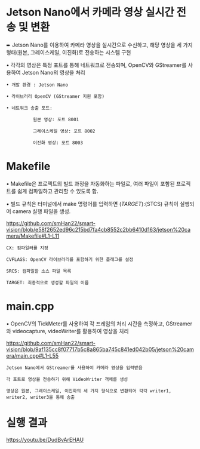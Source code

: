 # Jetson Nano에서 카메라 영상 실시간 전송 및 변환

➨ Jetson Nano를 이용하여 카메라 영상을 실시간으로 수신하고, 해당 영상을 세 가지 형태(원본, 그레이스케일, 이진화)로 전송하는 시스템 구현

• 각각의 영상은 특정 포트를 통해 네트워크로 전송되며, OpenCV와 GStreamer를 사용하여 Jetson Nano의 영상을 처리

```
• 개발 환경 : Jetson Nano
  
• 라이브러리 OpenCV (GStreamer 지원 포함)
  
• 네트워크 송출 포드:
  
          원본 영상: 포트 8001
  
          그레이스케일 영상: 포트 8002
  
          이진화 영상: 포트 8003
```


# Makefile

• Makefile은 프로젝트의 빌드 과정을 자동화하는 파일로, 여러 파일이 포함된 프로젝트를 쉽게 컴파일하고 관리할 수 있도록 함.

• 빌드 규칙은 터미널에서 make 명령어를 입력하면 $(TARGET):$(STCS) 규칙이 실행되어 camera 실행 파일을 생성.

https://github.com/smHan22/smart-vision/blob/e58f2652ed96c215bd7fa4cb8552c2bb6410d163/jetson%20camera/Makefile#L1-L11

```
CX: 컴파일러를 지정
  
CVFLAGS: OpenCV 라이브러리를 포함하기 위한 플래그를 설정
  
SRCS: 컴파일할 소스 파일 목록
  
TARGET: 최종적으로 생성할 파일의 이름
```  

# main.cpp

• OpenCV의 TickMeter를 사용하여 각 프레임의 처리 시간을 측정하고, GStreamer와 videocapture, videoWriter를 활용하여 영상을 처리

https://github.com/smHan22/smart-vision/blob/9af135cc8f07717b5c8a865ba745c841ed042b05/jetson%20camera/main.cpp#L1-L55


```
Jetson Nano에서 GStreamer를 사용하여 카메라 영상을 입력받음
          
각 포트로 영상을 전송하기 위해 VideoWriter 객체를 생성
          
영상은 원본, 그레이스케일, 이진화의 세 가지 형식으로 변환되어 각각 writer1, writer2, writer3을 통해 송출
```

# 실행 결과

https://youtu.be/DudBvArEHAU
